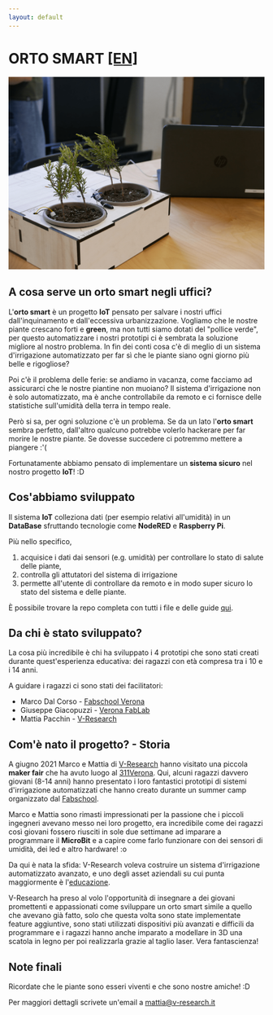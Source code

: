 ```yaml
---
layout: default
---
```


<h1>
	ORTO SMART <a href="https://fondazioneedulife.github.io/green-office/" target="_blank">[EN]</a>
</h1>
<img src="./images/prototype.png">

## A cosa serve un orto smart negli uffici? 

L'**orto smart** è un progetto **IoT** pensato per salvare i nostri uffici dall'inquinamento e dall'eccessiva urbanizzazione. Vogliamo che le nostre piante crescano forti e **green**, ma non tutti siamo dotati del "pollice verde", per questo automatizzare i nostri prototipi ci è sembrata la soluzione migliore al nostro problema.
In fin dei conti cosa c'è di meglio di un sistema d'irrigazione automatizzato per far sì che le piante siano ogni giorno più belle e rigogliose?

Poi c'è il problema delle ferie: se andiamo in vacanza, come facciamo ad assicurarci che le nostre piantine non muoiano? Il sistema d'irrigazione non è solo automatizzato, ma è anche controllabile da remoto e ci fornisce delle statistiche sull'umidità della terra in tempo reale.

Però si sa, per ogni soluzione c'è un problema. Se da un lato l'**orto smart** sembra perfetto, dall'altro qualcuno potrebbe volerlo hackerare per far morire le nostre piante.
Se dovesse succedere ci potremmo mettere a piangere :'(

Fortunatamente abbiamo pensato di implementare un **sistema sicuro** nel nostro progetto **IoT**! :D

## Cos'abbiamo sviluppato
Il sistema **IoT** colleziona dati (per esempio relativi all'umidità) in un **DataBase** sfruttando tecnologie come **NodeRED** e **Raspberry Pi**.

Più nello specifico,
1. acquisice i dati dai sensori (e.g. umidità) per controllare lo stato di salute delle piante,
2. controlla gli attutatori del sistema di irrigazione
3. permette all'utente di controllare da remoto e in modo super sicuro lo stato del sistema e delle piante.

È possibile trovare la repo completa con tutti i file e delle guide [qui](https://github.com/fondazioneedulife/green-office).

## Da chi è stato sviluppato?
La cosa più incredibile è chi ha sviluppato i 4 prototipi che sono stati creati durante quest'esperienza educativa: dei ragazzi con età compresa tra i 10 e i 14 anni.

A guidare i ragazzi ci sono stati dei facilitatori:
* Marco Dal Corso - [Fabschool Verona](https://fabschool.it/)
* Giuseppe Giacopuzzi - [Verona FabLab](https://www.veronafablab.it/)
* Mattia Pacchin - [V-Research](https://www.v-research.it/)

## Com'è nato il progetto? - Storia
A giugno 2021 Marco e Mattia di [V-Research](https://www.v-research.it/) hanno visitato una piccola **maker fair** che ha avuto luogo al [311Verona](https://311verona.com/).
Qui, alcuni ragazzi davvero giovani (8-14 anni) hanno presentato i loro fantastici prototipi di sistemi d'irrigazione automatizzati che hanno creato durante un summer camp organizzato dal [Fabschool](https://www.fabschool.it/).

Marco e Mattia sono rimasti impressionati per la passione che i piccoli ingegneri avevano messo nei loro progetto, era incredibile come dei ragazzi così giovani fossero riusciti in sole due settimane ad imparare a programmare il **MicroBit** e a capire come farlo funzionare con dei sensori di umidità, dei led e altro hardware! :o

Da qui è nata la sfida: V-Research voleva costruire un sistema d'irrigazione automatizzato avanzato, e uno degli asset aziendali su cui punta maggiormente è l'[educazione](https://edu.v-research.it).

V-Research ha preso al volo l'opportunità di insegnare a dei giovani promettenti e appassionati come sviluppare un orto smart simile a quello che avevano già fatto, solo che questa volta sono state implementate feature aggiuntive, sono stati utilizzati dispositivi più avanzati e difficili da programmare e i ragazzi hanno anche imparato a modellare in 3D una scatola in legno per poi realizzarla grazie al taglio laser. Vera fantascienza!

## Note finali

Ricordate che le piante sono esseri viventi e che sono nostre amiche! :D

Per maggiori dettagli scrivete un'email a mattia@v-research.it

